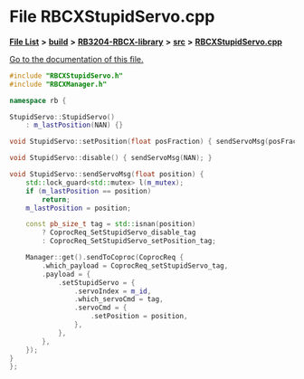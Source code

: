 
# File RBCXStupidServo.cpp

[**File List**](files.md) **>** [**build**](dir_4fef79e7177ba769987a8da36c892c5f.md) **>** [**RB3204-RBCX-library**](dir_6e2f6bf38ad600996f360c484704d30b.md) **>** [**src**](dir_2fb57cfb6554052417264f60890e0af6.md) **>** [**RBCXStupidServo.cpp**](RBCXStupidServo_8cpp.md)

[Go to the documentation of this file.](RBCXStupidServo_8cpp.md) 


````cpp
#include "RBCXStupidServo.h"
#include "RBCXManager.h"

namespace rb {

StupidServo::StupidServo()
    : m_lastPosition(NAN) {}

void StupidServo::setPosition(float posFraction) { sendServoMsg(posFraction); }

void StupidServo::disable() { sendServoMsg(NAN); }

void StupidServo::sendServoMsg(float position) {
    std::lock_guard<std::mutex> l(m_mutex);
    if (m_lastPosition == position)
        return;
    m_lastPosition = position;

    const pb_size_t tag = std::isnan(position)
        ? CoprocReq_SetStupidServo_disable_tag
        : CoprocReq_SetStupidServo_setPosition_tag;

    Manager::get().sendToCoproc(CoprocReq {
        .which_payload = CoprocReq_setStupidServo_tag,
        .payload = {
            .setStupidServo = {
                .servoIndex = m_id,
                .which_servoCmd = tag,
                .servoCmd = {
                    .setPosition = position,
                },
            },
        },
    });
}
};
````

